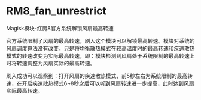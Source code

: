 # RM8_fan_unrestrict
Magisk模块-红魔8官方系统解锁风扇最高转速

官方系统限制了风扇的最高转速，刷入这个模块可以解锁最高转速。模块对系统的风扇调度算法没有改变，只是将均衡散热模式在较高温度时的最高转速和疾速散热模式的转速改变为实际最高转速，即：模块检测到风扇处于系统限制的最高转速上时将转速调整为风扇实际的最高转速。

刷入成功可以观察到：打开风扇的疾速散热模式，前5秒左右为系统限制的最高转速，在开启疾速散热模式6~8秒之后可以听到风扇转速进一步提高，此时达到风扇实际最高转速。
